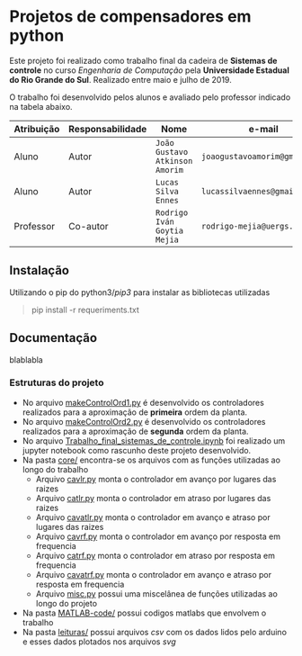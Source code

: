 # Projetos de compensadores em python

Este projeto foi realizado como trabalho final da cadeira de **Sistemas de controle** no curso *Engenharia de Computação* pela **Universidade Estadual do Rio Grande do Sul**. Realizado entre maio e julho de 2019.


O trabalho foi desenvolvido pelos alunos e avaliado pelo professor indicado na tabela abaixo.

| Atribuição        | Responsabilidade       | Nome                             | e-mail                            |
| -----             | ----------------       | -----------                      | ---------                         |
| Aluno             | Autor                  | `João Gustavo Atkinson Amorim`   | `joaogustavoamorim@gmail.com`     |
| Aluno             | Autor                  | `Lucas Silva Ennes`              | `lucassilvaennes@gmail.com`       |
| Professor         | Co-autor               | `Rodrigo Iván Goytia Mejia`      | `rodrigo-mejia@uergs.edu.br`      |

## Instalação
Utilizando o pip do python3/*pip3* para instalar as bibliotecas utilizadas
> pip install -r requeriments.txt

## Documentação


blablabla

### Estruturas do projeto
* No arquivo [makeControlOrd1.py](./makeControlOrd1.py) é desenvolvido os controladores realizados para a aproximação de **primeira** ordem da planta. 
* No arquivo [makeControlOrd2.py](./makeControlOrd2.py) é desenvolvido os controladores realizados para a aproximação de **segunda** ordem da planta.
* No arquivo [Trabalho_final_sistemas_de_controle.ipynb](./Trabalho_final_sistemas_de_controle.ipynb) foi realizado um jupyter notebook como rascunho deste projeto desenvolvido.
* Na pasta [core/](./core/) encontra-se os arquivos com as funções utilizadas ao longo do trabalho
    * Arquivo [cavlr.py](./core/cavlr.py) monta o controlador em avanço por lugares das raizes
    * Arquivo [catlr.py](./core/catlr.py) monta o controlador em atraso por lugares das raizes
    * Arquivo [cavatlr.py](./core/catavlr.py) monta o controlador em avanço e atraso por lugares das raizes
    * Arquivo [cavrf.py](./core/cavrf.py) monta o controlador em avanço por resposta em frequencia
    * Arquivo [catrf.py](./core/catrf.py) monta o controlador em atraso por resposta em frequencia
    * Arquivo [cavatrf.py](./core/catavrf.py) monta o controlador em avanço e atraso por resposta em frequencia
    * Arquivo [misc.py](./core/misc.py) possui uma miscelânea de funções utilizadas ao longo do projeto
* Na pasta [MATLAB-code/](./MATLAB-code/) possui codigos matlabs que envolvem o trabalho
* Na pasta [leituras/](./leituras/) possui arquivos *csv* com os dados lidos pelo arduino e esses dados plotados nos arquivos *svg*
